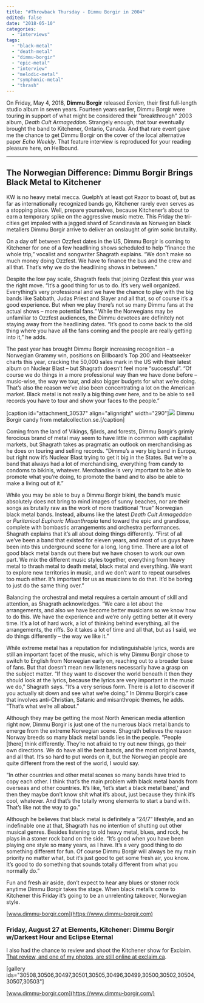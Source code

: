 ```yaml
---
title: "#Throwback Thursday - Dimmu Borgir in 2004"
edited: false
date: "2018-05-10"
categories:
  - "interviews"
tags:
  - "black-metal"
  - "death-metal"
  - "dimmu-borgir"
  - "epic-metal"
  - "interview"
  - "melodic-metal"
  - "symphonic-metal"
  - "thrash"
---
```


On Friday, May 4, 2018, **Dimmu Borgir** released _Eonian,_ their first full-length studio album in seven years. Fourteen years earlier, Dimmu Borgir were touring in support of what might be considered their "breakthrough" 2003 album, _Death Cult Armageddon_. Strangely enough, that tour eventually brought the band to Kitchener, Ontario, Canada. And that rare event gave me the chance to get Dimmu Borgir on the cover of the local alternative paper _Echo Weekly_. That feature interview is reproduced for your reading pleasure here, on Hellbound.

* * *

## The Norwegian Difference: Dimmu Borgir Brings Black Metal to Kitchener

KW is no heavy metal mecca. Guelph’s at least got Razor to boast of, but as far as internationally recognized bands go, Kitchener rarely even serves as a stopping place. Well, prepare yourselves, because Kitchener’s about to earn a temporary spike on the aggressive music metre. This Friday the tri-cities get impaled with a jagged shard of Scandinavia as Norwegian black metallers Dimmu Borgir arrive to deliver an onslaught of grim sonic brutality.

On a day off between Ozzfest dates in the US, Dimmu Borgir is coming to Kitchener for one of a few headlining shows scheduled to help “finance the whole trip,” vocalist and songwriter Shagrath explains. “We don’t make so much money doing Ozzfest. We have to finance the bus and the crew and all that. That’s why we do the headlining shows in between.”

Despite the low pay scale, Shagrath feels that joining Ozzfest this year was the right move. “It’s a good thing for us to do. It’s very well organized. Everything’s very professional and we have the chance to play with the big bands like Sabbath, Judas Priest and Slayer and all that, so of course it’s a good experience. But when we play there’s not so many Dimmu fans at the actual shows – more potential fans.” While the Norwegians may be unfamiliar to Ozzfest audiences, the Dimmu devotees are definitely not staying away from the headlining dates. “It’s good to come back to the old thing where you have all the fans coming and the people are really getting into it,” he adds.

The past year has brought Dimmu Borgir increasing recognition – a Norwegian Grammy win, positions on Billboard’s Top 200 and Heatseeker charts this year, cracking the 50,000 sales mark in the US with their latest album on Nuclear Blast – but Shagrath doesn’t feel more “successful”. “Of course we do things in a more professional way than we have done before – music-wise, the way we tour, and also bigger budgets for what we’re doing. That’s also the reason we’ve also been concentrating a lot on the American market. Black metal is not really a big thing over here, and to be able to sell records you have to tour and show your faces to the people.”

\[caption id="attachment\_30537" align="alignright" width="290"\]![](https://www.hellbound.ca/wp-content/uploads/2018/05/Dimmu-Borgir-Candy-290x300.jpg) Dimmu Borgir candy from metalcollection.se.\[/caption\]

Coming from the land of Vikings, fjörds, and forests, Dimmu Borgir’s grimly ferocious brand of metal may seem to have little in common with capitalist markets, but Shagrath takes as pragmatic an outlook on merchandising as he does on touring and selling records. “Dimmu’s a very big band in Europe, but right now it’s Nuclear Blast trying to get it big in the States. But we’re a band that always had a lot of merchandising, everything from candy to condoms to bikinis, whatever. Merchandise is very important to be able to promote what you’re doing, to promote the band and to also be able to make a living out of it.”

While you may be able to buy a Dimmu Borgir bikini, the band’s music absolutely does not bring to mind images of sunny beaches, nor are their songs as brutally raw as the work of more traditional “true” Norwegian black metal bands. Instead, albums like the latest _Death Cult Armageddon_ or _Puritanical Euphoric Misanthropia_ tend toward the epic and grandiose, complete with bombastic arrangements and orchestra performances. Shagrath explains that it’s all about doing things differently. “First of all we’ve been a band that existed for eleven years, and most of us guys have been into this underground scene for a long, long time. There are a lot of good black metal bands out there but we have chosen to work our own part. We mix the different music styles together, everything from heavy metal to thrash metal to death metal, black metal and everything. We want to explore new territories in music, and we don’t want to repeat ourselves too much either. It’s important for us as musicians to do that. It’d be boring to just do the same thing over.”

Balancing the orchestral and metal requires a certain amount of skill and attention, as Shagrath acknowledges. “We care a lot about the arrangements, and also we have become better musicians so we know how to do this. We have the experience and we’re only getting better at it every time. It’s a lot of hard work, a lot of thinking behind everything, all the arrangements, the riffs. So it takes a lot of time and all that, but as I said, we do things differently – the way we like it.”

While extreme metal has a reputation for indistinguishable lyrics, words are still an important facet of the music, which is why Dimmu Borgir chose to switch to English from Norwegian early on, reaching out to a broader base of fans. But that doesn’t mean new listeners necessarily have a grasp on the subject matter. “If they want to discover the world beneath it then they should look at the lyrics, because the lyrics are very important in the music we do,” Shagrath says. “It’s a very serious form. There is a lot to discover if you actually sit down and see what we’re doing.” In Dimmu Borgir’s case that involves anti-Christian, Satanic and misanthropic themes, he adds. “That’s what we’re all about.”

Although they may be getting the most North American media attention right now, Dimmu Borgir is just one of the numerous black metal bands to emerge from the extreme Norwegian scene. Shagrath believes the reason Norway breeds so many black metal bands lies in the people. “People \[there\] think differently. They’re not afraid to try out new things, go their own directions. We do have all the best bands, and the most original bands, and all that. It’s so hard to put words on it, but the Norwegian people are quite different from the rest of the world, I would say.

“In other countries and other metal scenes so many bands have tried to copy each other. I think that’s the main problem with black metal bands from overseas and other countries. It’s like, ‘let’s start a black metal band,’ and then they maybe don’t know shit what it’s about, just because they think it’s cool, whatever. And that’s the totally wrong elements to start a band with. That’s like not the way to go.”

Although he believes that black metal is definitely a “24/7” lifestyle, and an indefinable one at that, Shagrath has no intention of shutting out other musical genres. Besides listening to old heavy metal, blues, and rock, he plays in a stoner rock band on the side. “It’s good when you have been playing one style so many years, as I have. It’s a very good thing to do something different for fun. Of course Dimmu Borgir will always be my main priority no matter what, but it’s just good to get some fresh air, you know. It’s good to do something that sounds totally different from what you normally do.”

Fun and fresh air aside, don’t expect to hear any blues or stoner rock anytime Dimmu Borgir takes the stage. When black metal’s come to Kitchener this Friday it’s going to be an unrelenting takeover, Norwegian style.

[www.dimmu-borgir.com](https://www.dimmu-borgir.com)

### Friday, August 27 at Elements, Kitchener: Dimmu Borgir w/Darkest Hour and Eclipse Eternal

I also had the chance to review and shoot the Kitchener show for Exclaim. [That review, and one of my photos, are still online at exclaim.ca](https://exclaim.ca/music/article/dimmu_borgir_eclipse_eternal-elements_nightclub_kitchener).

\[gallery ids="30508,30506,30497,30501,30505,30496,30499,30500,30502,30504,30507,30503"\]

[www.dimmu-borgir.com](https://www.dimmu-borgir.com/)
